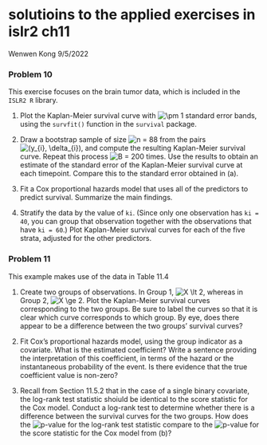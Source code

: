 solutioins to the applied exercises in islr2 ch11
================
Wenwen Kong
9/5/2022

### Problem 10

This exercise focuses on the brain tumor data, which is included in the
`ISLR2 R` library.

1)  Plot the Kaplan-Meier survival curve with
    ![\pm 1](https://latex.codecogs.com/png.image?%5Cdpi%7B110%7D&space;%5Cbg_white&space;%5Cpm%201 "\pm 1")
    standard error bands, using the `survfit()` function in the
    `survival` package.

2)  Draw a bootstrap sample of size
    ![n = 88](https://latex.codecogs.com/png.image?%5Cdpi%7B110%7D&space;%5Cbg_white&space;n%20%3D%2088 "n = 88")
    from the pairs
    ![(y\_{i}, \delta\_{i})](https://latex.codecogs.com/png.image?%5Cdpi%7B110%7D&space;%5Cbg_white&space;%28y_%7Bi%7D%2C%20%5Cdelta_%7Bi%7D%29 "(y_{i}, \delta_{i})"),
    and compute the resulting Kaplan-Meier survival curve. Repeat this
    process
    ![B = 200](https://latex.codecogs.com/png.image?%5Cdpi%7B110%7D&space;%5Cbg_white&space;B%20%3D%20200 "B = 200")
    times. Use the results to obtain an estimate of the standard error
    of the Kaplan-Meier survival curve at each timepoint. Compare this
    to the standard error obtained in (a).

3)  Fit a Cox proportional hazards model that uses all of the predictors
    to predict survival. Summarize the main findings.

4)  Stratify the data by the value of `ki`. (Since only one observation
    has `ki = 40`, you can group that observation together with the
    observations that have `ki = 60`.) Plot Kaplan-Meier survival curves
    for each of the five strata, adjusted for the other predictors.

### Problem 11

This example makes use of the data in Table 11.4

1)  Create two groups of observations. In Group 1,
    ![X \lt 2](https://latex.codecogs.com/png.image?%5Cdpi%7B110%7D&space;%5Cbg_white&space;X%20%5Clt%202 "X \lt 2"),
    whereas in Group 2,
    ![X \ge 2](https://latex.codecogs.com/png.image?%5Cdpi%7B110%7D&space;%5Cbg_white&space;X%20%5Cge%202 "X \ge 2").
    Plot the Kaplan-Meier survival curves corresponding to the two
    groups. Be sure to label the curves so that it is clear which curve
    corresponds to which group. By eye, does there appear to be a
    difference between the two groups’ survival curves?

2)  Fit Cox’s proportional hazards model, using the group indicator as a
    covariate. What is the estimated coefficient? Write a sentence
    providing the interpretation of this coefficient, in terms of the
    hazard or the instantaneous probability of the event. Is there
    evidence that the true coefficient value is non-zero?

3)  Recall from Section 11.5.2 that in the case of a single binary
    covariate, the log-rank test statistic shoiuld be identical to the
    score statistic for the Cox model. Conduct a log-rank test to
    determine whether there is a difference between the survival curves
    for the two groups. How does the
    ![p](https://latex.codecogs.com/png.image?%5Cdpi%7B110%7D&space;%5Cbg_white&space;p "p")-value
    for the log-rank test statistic compare to the
    ![p](https://latex.codecogs.com/png.image?%5Cdpi%7B110%7D&space;%5Cbg_white&space;p "p")-value
    for the score statistic for the Cox model from (b)?
